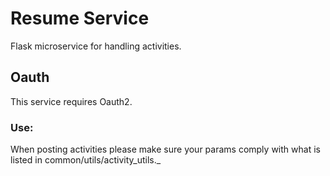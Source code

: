 # Resume Service
Flask microservice for handling activities.

## Oauth
This service requires Oauth2.

### Use:
When posting activities please make sure your params comply with what
is listed in common/utils/activity_utils._